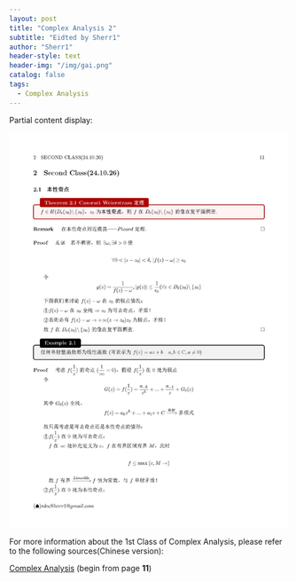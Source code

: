 ```yaml
---
layout: post
title: "Complex Analysis 2"
subtitle: "Eidted by Sherr1"
author: "Sherr1"
header-style: text
header-img: "/img/gai.png"
catalog: false
tags:
  - Complex Analysis
---
```


Partial content display:

![](/img/in-post/post-ca/11.jpg)

For more information about the 1st Class of Complex Analysis, please refer to the following sources(Chinese version):

[Complex Analysis](/files/Complex%20Analysis.pdf) (begin from page **11**)

